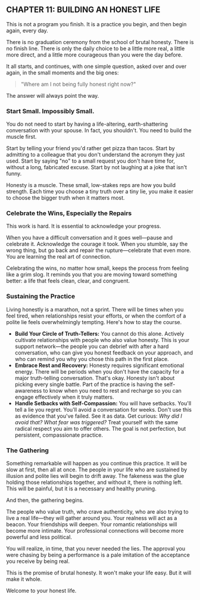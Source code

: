 ## CHAPTER 11: BUILDING AN HONEST LIFE

This is not a program you finish. It is a practice you begin, and then begin again, every day.

There is no graduation ceremony from the school of brutal honesty. There is no finish line. There is only the daily choice to be a little more real, a little more direct, and a little more courageous than you were the day before.

It all starts, and continues, with one simple question, asked over and over again, in the small moments and the big ones:

> "Where am I not being fully honest right now?"

The answer will always point the way.

### Start Small. Impossibly Small.

You do not need to start by having a life-altering, earth-shattering conversation with your spouse. In fact, you shouldn't. You need to build the muscle first.

Start by telling your friend you'd rather get pizza than tacos.
Start by admitting to a colleague that you don't understand the acronym they just used.
Start by saying "no" to a small request you don't have time for, without a long, fabricated excuse.
Start by not laughing at a joke that isn't funny.

Honesty is a muscle. These small, low-stakes reps are how you build strength. Each time you choose a tiny truth over a tiny lie, you make it easier to choose the bigger truth when it matters most.

### Celebrate the Wins, Especially the Repairs

This work is hard. It is essential to acknowledge your progress.

When you have a difficult conversation and it goes well—pause and celebrate it. Acknowledge the courage it took. When you stumble, say the wrong thing, but go back and repair the rupture—celebrate that even more. You are learning the real art of connection.

Celebrating the wins, no matter how small, keeps the process from feeling like a grim slog. It reminds you that you are moving toward something better: a life that feels clean, clear, and congruent.

### Sustaining the Practice

Living honestly is a marathon, not a sprint. There will be times when you feel tired, when relationships resist your efforts, or when the comfort of a polite lie feels overwhelmingly tempting. Here's how to stay the course.

*   **Build Your Circle of Truth-Tellers:** You cannot do this alone. Actively cultivate relationships with people who also value honesty. This is your support network—the people you can debrief with after a hard conversation, who can give you honest feedback on your approach, and who can remind you why you chose this path in the first place.
*   **Embrace Rest and Recovery:** Honesty requires significant emotional energy. There will be periods when you don't have the capacity for a major truth-telling conversation. That's okay. Honesty isn't about picking every single battle. Part of the practice is having the self-awareness to know when you need to rest and recharge so you can engage effectively when it truly matters.
*   **Handle Setbacks with Self-Compassion:** You will have setbacks. You'll tell a lie you regret. You'll avoid a conversation for weeks. Don't use this as evidence that you've failed. See it as data. Get curious: *Why did I avoid that? What fear was triggered?* Treat yourself with the same radical respect you aim to offer others. The goal is not perfection, but persistent, compassionate practice.

### The Gathering

Something remarkable will happen as you continue this practice. It will be slow at first, then all at once. The people in your life who are sustained by illusion and polite lies will begin to drift away. The fakeness was the glue holding those relationships together, and without it, there is nothing left. This will be painful, but it is a necessary and healthy pruning.

And then, the gathering begins.

The people who value truth, who crave authenticity, who are also trying to live a real life—they will gather around you. Your realness will act as a beacon. Your friendships will deepen. Your romantic relationships will become more intimate. Your professional connections will become more powerful and less political.

You will realize, in time, that you never needed the lies. The approval you were chasing by being a performance is a pale imitation of the acceptance you receive by being real.

This is the promise of brutal honesty. It won't make your life easy. But it will make it whole.

Welcome to your honest life. 